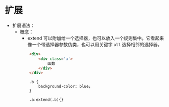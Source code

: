 # 扩展
- 扩展语法：
    - 概念：
        - extend 可以附加给一个选择器，也可以放入一个规则集中。它看起来像一个带选择器参数伪类，也可以用关键字 `all` 选择相邻的选择器。
        ```html
            <div>
                <div class='a'>
                    函数
                </div>
            </div>
        ```
        ```less
            .b {
                background-color: blue;
            }

            .a:extend(.b){}
        ```